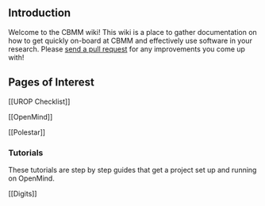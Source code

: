 ## Introduction

Welcome to the CBMM wiki! This wiki is a place to gather documentation on how to get quickly on-board at CBMM and effectively use software in your research. Please [send a pull request](https://github.com/CBMM/wiki/pulls) for any improvements you come up with!

## Pages of Interest

[[UROP Checklist]]

[[OpenMind]]

[[Polestar]]

### Tutorials

These tutorials are step by step guides that get a project set up and running on OpenMind.

[[Digits]]

